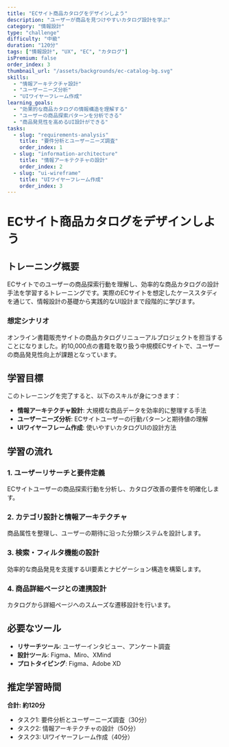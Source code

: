 ```yaml
---
title: "ECサイト商品カタログをデザインしよう"
description: "ユーザーが商品を見つけやすいカタログ設計を学ぶ"
category: "情報設計"
type: "challenge"
difficulty: "中級"
duration: "120分"
tags: ["情報設計", "UX", "EC", "カタログ"]
isPremium: false
order_index: 3
thumbnail_url: "/assets/backgrounds/ec-catalog-bg.svg"
skills:
  - "情報アーキテクチャ設計"
  - "ユーザーニーズ分析"
  - "UIワイヤーフレーム作成"
learning_goals:
  - "効果的な商品カタログの情報構造を理解する"
  - "ユーザーの商品探索パターンを分析できる"
  - "商品発見性を高めるUI設計ができる"
tasks:
  - slug: "requirements-analysis"
    title: "要件分析とユーザーニーズ調査"
    order_index: 1
  - slug: "information-architecture"
    title: "情報アーキテクチャの設計"
    order_index: 2
  - slug: "ui-wireframe"
    title: "UIワイヤーフレーム作成"
    order_index: 3
---
```


# ECサイト商品カタログをデザインしよう

## トレーニング概要

ECサイトでのユーザーの商品探索行動を理解し、効率的な商品カタログの設計手法を学習するトレーニングです。実際のECサイトを想定したケーススタディを通じて、情報設計の基礎から実践的なUI設計まで段階的に学びます。

### 想定シナリオ
オンライン書籍販売サイトの商品カタログリニューアルプロジェクトを担当することになりました。約10,000点の書籍を取り扱う中規模ECサイトで、ユーザーの商品発見性向上が課題となっています。

## 学習目標

このトレーニングを完了すると、以下のスキルが身につきます：

- **情報アーキテクチャ設計**: 大規模な商品データを効率的に整理する手法
- **ユーザーニーズ分析**: ECサイトユーザーの行動パターンと期待値の理解  
- **UIワイヤーフレーム作成**: 使いやすいカタログUIの設計方法

## 学習の流れ

### 1. ユーザーリサーチと要件定義
ECサイトユーザーの商品探索行動を分析し、カタログ改善の要件を明確化します。

### 2. カテゴリ設計と情報アーキテクチャ
商品属性を整理し、ユーザーの期待に沿った分類システムを設計します。

### 3. 検索・フィルタ機能の設計
効率的な商品発見を支援するUI要素とナビゲーション構造を構築します。

### 4. 商品詳細ページとの連携設計
カタログから詳細ページへのスムーズな遷移設計を行います。

## 必要なツール

- **リサーチツール**: ユーザーインタビュー、アンケート調査
- **設計ツール**: Figma、Miro、XMind
- **プロトタイピング**: Figma、Adobe XD

## 推定学習時間

**合計: 約120分**
- タスク1: 要件分析とユーザーニーズ調査（30分）
- タスク2: 情報アーキテクチャの設計（50分）
- タスク3: UIワイヤーフレーム作成（40分）